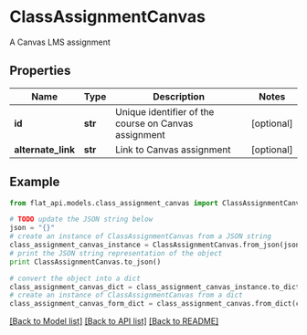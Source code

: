 # ClassAssignmentCanvas

A Canvas LMS assignment

## Properties

Name | Type | Description | Notes
------------ | ------------- | ------------- | -------------
**id** | **str** | Unique identifier of the course on Canvas assignment | [optional] 
**alternate_link** | **str** | Link to Canvas assignment | [optional] 

## Example

```python
from flat_api.models.class_assignment_canvas import ClassAssignmentCanvas

# TODO update the JSON string below
json = "{}"
# create an instance of ClassAssignmentCanvas from a JSON string
class_assignment_canvas_instance = ClassAssignmentCanvas.from_json(json)
# print the JSON string representation of the object
print ClassAssignmentCanvas.to_json()

# convert the object into a dict
class_assignment_canvas_dict = class_assignment_canvas_instance.to_dict()
# create an instance of ClassAssignmentCanvas from a dict
class_assignment_canvas_form_dict = class_assignment_canvas.from_dict(class_assignment_canvas_dict)
```
[[Back to Model list]](../README.md#documentation-for-models) [[Back to API list]](../README.md#documentation-for-api-endpoints) [[Back to README]](../README.md)



